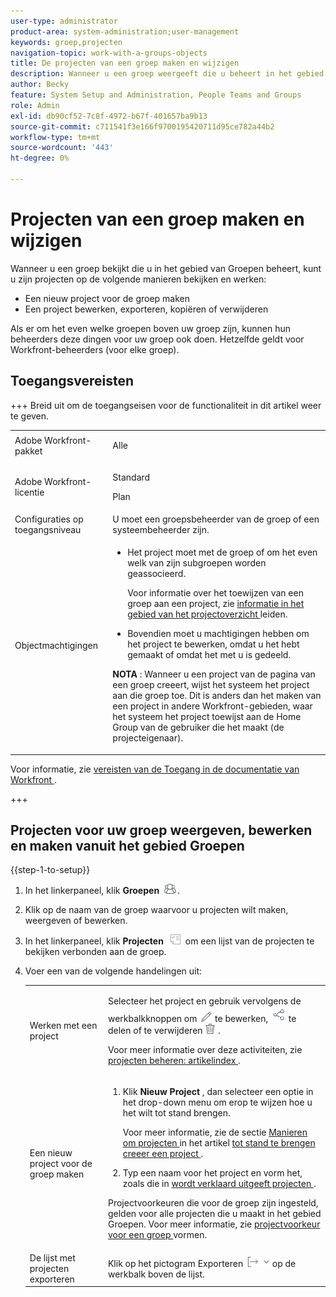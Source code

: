 ```yaml
---
user-type: administrator
product-area: system-administration;user-management
keywords: groep,projecten
navigation-topic: work-with-a-groups-objects
title: De projecten van een groep maken en wijzigen
description: Wanneer u een groep weergeeft die u beheert in het gebied Groepen, kunt u de projecten van de groep maken, bewerken, exporteren, kopiëren en verwijderen.
author: Becky
feature: System Setup and Administration, People Teams and Groups
role: Admin
exl-id: db90cf52-7c8f-4972-b67f-401657ba9b13
source-git-commit: c711541f3e166f9700195420711d95ce782a44b2
workflow-type: tm+mt
source-wordcount: '443'
ht-degree: 0%

---
```


# Projecten van een groep maken en wijzigen

Wanneer u een groep bekijkt die u in het gebied van Groepen beheert, kunt u zijn projecten op de volgende manieren bekijken en werken:

* Een nieuw project voor de groep maken
* Een project bewerken, exporteren, kopiëren of verwijderen

Als er om het even welke groepen boven uw groep zijn, kunnen hun beheerders deze dingen voor uw groep ook doen. Hetzelfde geldt voor Workfront-beheerders (voor elke groep).

## Toegangsvereisten

+++ Breid uit om de toegangseisen voor de functionaliteit in dit artikel weer te geven.

<table style="table-layout:auto"> 
 <col> 
 <col> 
 <tbody> 
  <tr> 
   <td>Adobe Workfront-pakket</td> 
   <td><p>Alle</p></td> 
  </tr> 
  <tr> 
   <td>Adobe Workfront-licentie</td> 
   <td><p>Standard</p>
       <p>Plan</p></td>
  </tr>
  <tr>
   <td>Configuraties op toegangsniveau</td> 
   <td>U moet een groepsbeheerder van de groep of een systeembeheerder zijn.</td>
  </tr>
  <tr> 
   <td>Objectmachtigingen</td>
   <td> 
    <ul> 
     <li> <p>Het project moet met de groep of om het even welk van zijn subgroepen worden geassocieerd. </p> <p>Voor informatie over het toewijzen van een groep aan een project, zie <a href="../../../manage-work/projects/manage-projects/understand-project-overview-area.md" class="MCXref xref"> informatie in het gebied van het projectoverzicht </a> leiden.</p> </li> 
     <li> <p>Bovendien moet u machtigingen hebben om het project te bewerken, omdat u het hebt gemaakt of omdat het met u is gedeeld.</p></li> 
    </ul>
    <p><b> NOTA </b>: Wanneer u een project van de pagina van een groep creeert, wijst het systeem het project aan die groep toe. Dit is anders dan het maken van een project in andere Workfront-gebieden, waar het systeem het project toewijst aan de Home Group van de gebruiker die het maakt (de projecteigenaar).</p> </td>
  </tr>
 </tbody> 
</table>

Voor informatie, zie [&#x200B; vereisten van de Toegang in de documentatie van Workfront &#x200B;](/help/quicksilver/administration-and-setup/add-users/access-levels-and-object-permissions/access-level-requirements-in-documentation.md).

+++

## Projecten voor uw groep weergeven, bewerken en maken vanuit het gebied Groepen

{{step-1-to-setup}}

1. In het linkerpaneel, klik **Groepen** ![&#x200B; Groepen &#x200B;](assets/groups-icon.png).

1. Klik op de naam van de groep waarvoor u projecten wilt maken, weergeven of bewerken.
1. In het linkerpaneel, klik **Projecten** ![&#x200B; Projecten in het Belangrijkste Menu &#x200B;](assets/projects-in-main-menu.png) om een lijst van de projecten te bekijken verbonden aan de groep.

1. Voer een van de volgende handelingen uit:

   <table style="table-layout:auto"> 
    <col> 
    <col> 
    <tbody> 
     <tr> 
      <td role="rowheader"> <p>Werken met een project</p> </td> 
      <td> <p>Selecteer het project en gebruik vervolgens de werkbalkknoppen om <img src="assets/edit-icon.png"> te bewerken, <img src="assets/share-icon.png"> te delen of te verwijderen <img src="assets/delete.png"> .</p> <p>Voor meer informatie over deze activiteiten, zie <a href="../../../manage-work/projects/manage-projects/manage-projects-overview.md" class="MCXref xref"> projecten beheren: artikelindex </a>.</p> </td> 
     </tr> 
     <tr> 
      <td role="rowheader"> <p>Een nieuw project voor de groep maken</p> </td> 
      <td> 
       <ol> 
        <li value="1"> <p>Klik <strong> Nieuw Project </strong>, dan selecteer een optie in het drop-down menu om erop te wijzen hoe u het wilt tot stand brengen. </p> <p>Voor meer informatie, zie de sectie <a href="../../../manage-work/projects/create-projects/create-project.md#ways-to-create-projects" class="MCXref xref"> Manieren om projecten </a> in het artikel <a href="../../../manage-work/projects/create-projects/create-project.md" class="MCXref xref"> tot stand te brengen creeer een project </a>.</p> </li> 
        <li value="2">Typ een naam voor het project en vorm het, zoals die in <a href="../../../manage-work/projects/manage-projects/edit-projects.md" class="MCXref xref"> wordt verklaard uitgeeft projecten </a>.</li> 
       </ol> <p> Projectvoorkeuren die voor de groep zijn ingesteld, gelden voor alle projecten die u maakt in het gebied Groepen. Voor meer informatie, zie <a href="../../../administration-and-setup/manage-groups/create-and-manage-groups/configure-project-preferences-group.md" class="MCXref xref"> projectvoorkeur voor een groep </a> vormen.</p> </td> 
     </tr> 
     <tr> 
      <td role="rowheader">De lijst met projecten exporteren</td> 
      <td>Klik op het pictogram Exporteren <img src="assets/export.png"> op de werkbalk boven de lijst.</td> 
     </tr> 
    </tbody> 
   </table>
